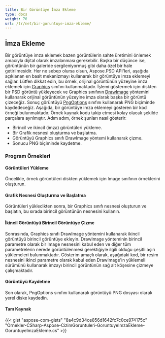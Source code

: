 ```yaml
---
title: Bir Görüntüye İmza Ekleme
type: docs
weight: 70
url: /tr/net/bir-goruntuye-imza-ekleme/
---
```


## **İmza Ekleme**

Bir görüntüye imza eklemek bazen görüntülerin sahte üretimini önlemek amacıyla dijital olarak imzalanması gerekebilir. Başka bir düşünce ise, görüntünün bir galeride sergileniyormuş gibi daha özel bir hale getirilmesidir. Her ne sebep olursa olsun, Aspose.PSD API'leri, aşağıda açıklanan en basit mekanizmayı kullanarak bir görüntüye imza eklemeyi sağlar. Lütfen dikkat edin, bu örnek, orijinal görüntünün yüzeyine imza eklemek için [Graphics](https://reference.aspose.com/psd/net/aspose.psd/graphics) sınıfını kullanmaktadır. İşlemi göstermek için diskten bir PSD görüntü yükleyecek ve Graphics sınıfının [DrawImage](https://reference.aspose.com/psd/net/aspose.psd/graphics/methods/drawimage) yöntemini kullanarak orijinal görüntünün yüzeyine imza olarak başka bir görüntü çizeceğiz. Sonuç görüntüyü [PngOptions](https://reference.aspose.com/psd/net/aspose.psd/imageoptions/pngoptions) sınıfını kullanarak PNG biçiminde kaydedeceğiz. Aşağıda, bir görüntüye imza eklemeyi gösteren bir kod örneği bulunmaktadır. Örnek kaynak kodu takip etmesi kolay olacak şekilde parçalara ayrılmıştır. Adım adım, örnek şunları nasıl gösterir:

- Birincil ve ikincil (imza) görüntüleri yükleme.
- Bir Grafik nesnesi oluşturma ve başlatma.
- Görüntüyü Graphics sınıfı DrawImage yöntemi kullanarak çizme.
- Sonucu PNG biçiminde kaydetme.

### **Program Örnekleri**
#### **Görüntüleri Yükleme**
Öncelikle, örnek görüntüleri diskten yüklemek için Image sınıfının örneklerini oluşturun.
#### **Grafik Nesnesi Oluşturma ve Başlatma**
Görüntüleri yükledikten sonra, bir Graphics sınıfı nesnesi oluşturun ve başlatın, bu sırada birincil görüntünün nesnesini kullanın.
#### **İkincil Görüntüyü Birincil Görüntüye Çizme**
Sonrasında, Graphics sınıfı DrawImage yöntemini kullanarak ikincil görüntüyü birincil görüntüye ekleyin. DrawImage yönteminin birincil parametre olarak bir Image nesnesini kabul eden ve diğer tüm parametrelerin nerede görüntülenmesi gerektiğiyle ilgili olduğu çeşitli aşırı yüklemeleri bulunmaktadır. Gösterim amaçlı olarak, aşağıdaki kod, bir resim nesnesini ikinci parametre olarak kabul eden DrawImage'in yüklemeli sürümünü kullanarak imzayı birincil görüntünün sağ alt köşesine çizmeye çalışmaktadır.
#### **Görüntüyü Kaydetme**
Son olarak, PngOptions sınıfını kullanarak görüntüyü PNG dosyası olarak yerel diske kaydedin.
#### **Tam Kaynak**
{{< gist "aspose-com-gists" "8a4c9d34ce856d1642fc7c0ce974175c" "Ornekler-CSharp-Aspose-CizimGoruntuleri-GoruntuyeImzaEkleme-GoruntuyeImzaEkleme.cs" >}}
